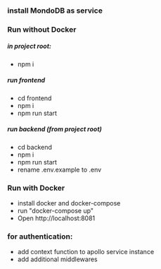 ### install MondoDB as service

### Run without Docker

##### in project root:
- npm i

##### run frontend
- cd frontend
- npm i
- npm run start

##### run backend (from project root)
- cd backend
- npm i
- npm run start
- rename .env.example to .env

### Run with Docker
- install docker and docker-compose
- run "docker-compose up"
- Open http://localhost:8081

### for authentication:
- add context function to apollo service instance
- add additional middlewares
